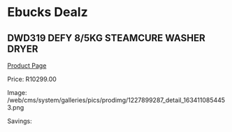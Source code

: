 
# Ebucks Dealz
## DWD319 DEFY 8/5KG STEAMCURE WASHER DRYER
[Product Page](https://www.ebucks.com/web/shop/productSelected.do?prodId=1227899287&catId=704981826)

Price: R10299.00

Image: /web/cms/system/galleries/pics/prodimg/1227899287_detail_1634110854453.png

Savings: 


	